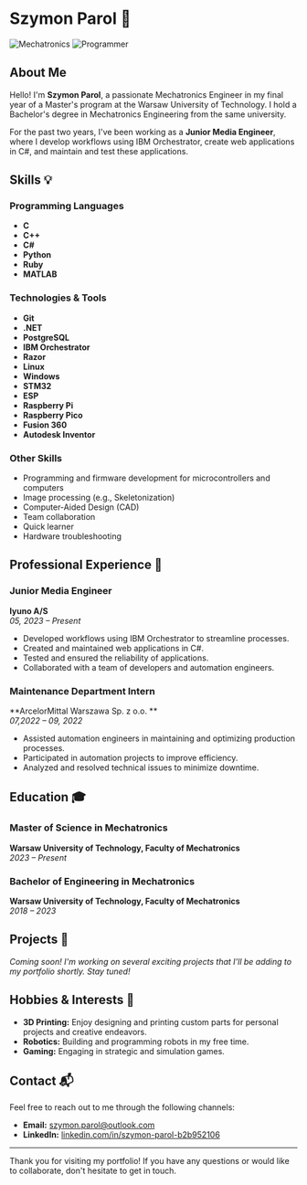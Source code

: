 # Szymon Parol 🚀

![Mechatronics](https://img.shields.io/badge/Mechatronics-Engineering-blue)
![Programmer](https://img.shields.io/badge/Programmer-C%2B%2B%20|%20C%23%20|%20Python-brightgreen)

## About Me

Hello! I'm **Szymon Parol**, a passionate Mechatronics Engineer in my final year of a Master's program at the Warsaw University of Technology. I hold a Bachelor's degree in Mechatronics Engineering from the same university.

For the past two years, I've been working as a **Junior Media Engineer**, where I develop workflows using IBM Orchestrator, create web applications in C#, and maintain and test these applications.

## Skills 💡

### Programming Languages
- **C**
- **C++**
- **C#**
- **Python**
- **Ruby**
- **MATLAB**

### Technologies & Tools
- **Git**
- **.NET**
- **PostgreSQL**
- **IBM Orchestrator**
- **Razor**
- **Linux**
- **Windows**
- **STM32**
- **ESP**
- **Raspberry Pi**
- **Raspberry Pico**
- **Fusion 360**
- **Autodesk Inventor**

### Other Skills
- Programming and firmware development for microcontrollers and computers
- Image processing (e.g., Skeletonization)
- Computer-Aided Design (CAD)
- Team collaboration
- Quick learner
- Hardware troubleshooting

## Professional Experience 💼

### Junior Media Engineer
**Iyuno A/S**  
*05, 2023 – Present*

- Developed workflows using IBM Orchestrator to streamline processes.
- Created and maintained web applications in C#.
- Tested and ensured the reliability of applications.
- Collaborated with a team of developers and automation engineers.

### Maintenance Department Intern
**ArcelorMittal Warszawa Sp. z o.o. **  
*07,2022 – 09, 2022*

- Assisted automation engineers in maintaining and optimizing production processes.
- Participated in automation projects to improve efficiency.
- Analyzed and resolved technical issues to minimize downtime.

## Education 🎓

### Master of Science in Mechatronics
**Warsaw University of Technology, Faculty of Mechatronics**  
*2023 – Present*

### Bachelor of Engineering in Mechatronics
**Warsaw University of Technology, Faculty of Mechatronics**  
*2018 – 2023*

## Projects 🚧

*Coming soon! I'm working on several exciting projects that I'll be adding to my portfolio shortly. Stay tuned!*

## Hobbies & Interests 🎨

- **3D Printing:** Enjoy designing and printing custom parts for personal projects and creative endeavors.
- **Robotics:** Building and programming robots in my free time.
- **Gaming:** Engaging in strategic and simulation games.

## Contact 📬

Feel free to reach out to me through the following channels:

- **Email:** [szymon.parol@outlook.com](mailto:szymon.parol@outlook.com)
- **LinkedIn:** [linkedin.com/in/szymon-parol-b2b952106](https://linkedin.com/in/szymon-parol-b2b952106)

---

Thank you for visiting my portfolio! If you have any questions or would like to collaborate, don't hesitate to get in touch.

